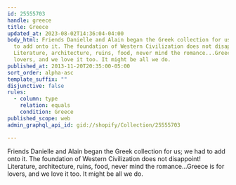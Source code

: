 ```yaml
---
id: 25555703
handle: greece
title: Greece
updated_at: 2023-08-02T14:36:04-04:00
body_html: Friends Danielle and Alain began the Greek collection for us; we had
  to add onto it. The foundation of Western Civilization does not disappoint!
  Literature, architecture, ruins, food, never mind the romance...Greece is for
  lovers, and we love it too. It might be all we do.
published_at: 2013-11-20T20:35:00-05:00
sort_order: alpha-asc
template_suffix: ""
disjunctive: false
rules:
  - column: type
    relation: equals
    condition: Greece
published_scope: web
admin_graphql_api_id: gid://shopify/Collection/25555703

---
```


Friends Danielle and Alain began the Greek collection for us; we had to add onto it. The foundation of Western Civilization does not disappoint! Literature, architecture, ruins, food, never mind the romance...Greece is for lovers, and we love it too. It might be all we do.